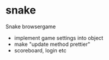 # snake
Snake browsergame

- implement game settings into object
- make "update method prettier"
- scoreboard, login etc